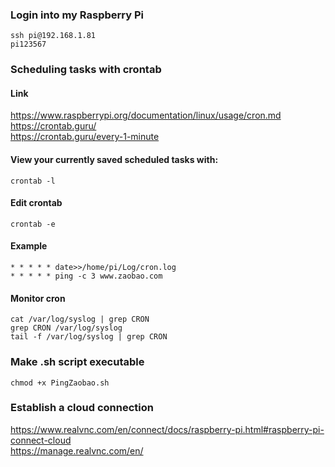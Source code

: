 ### Login into my Raspberry Pi
```
ssh pi@192.168.1.81
pi123567
```

### Scheduling tasks with crontab
#### Link
https://www.raspberrypi.org/documentation/linux/usage/cron.md  
https://crontab.guru/  
https://crontab.guru/every-1-minute  
#### View your currently saved scheduled tasks with:
```
crontab -l
```
#### Edit crontab
```
crontab -e
```
#### Example
```
* * * * * date>>/home/pi/Log/cron.log
* * * * * ping -c 3 www.zaobao.com
```
#### Monitor cron
```
cat /var/log/syslog | grep CRON
grep CRON /var/log/syslog
tail -f /var/log/syslog | grep CRON
```

### Make .sh script executable
```
chmod +x PingZaobao.sh
```

### Establish a cloud connection
https://www.realvnc.com/en/connect/docs/raspberry-pi.html#raspberry-pi-connect-cloud  
https://manage.realvnc.com/en/

